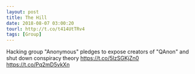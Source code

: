 ```yaml
---
layout: post
title: The Hill
date: 2018-08-07 03:00:20
tourl: http://t.co/t414UtTRv4
tags: [Group]
---
```

Hacking group "Anonymous" pledges to expose creators of "QAnon" and shut down conspiracy theory https://t.co/5lzSGKjZn0 https://t.co/Pq2mD5vkXn